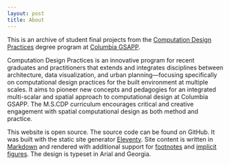 ```yaml
---
layout: post
title: About
---
```


This is an archive of student final projects from the [Computation Design Practices](https://www.arch.columbia.edu/programs/15-m-s-computational-design-practices) degree program at [Columbia GSAPP](https://www.arch.columbia.edu/).

Computation Design Practices is an innovative program for recent graduates and practitioners that extends and integrates
disciplines between architecture, data visualization, and urban planning—focusing specifically on computational design
practices for the built environment at multiple scales. It aims to pioneer new concepts and pedagogies for an integrated
multi-scalar and spatial approach to computational design at Columbia GSAPP. The M.S.CDP curriculum encourages critical and
creative engagement with spatial computational design as both method and practice.

This website is open source. The source code can be found on GitHub. It was built with the static site generator
[Eleventy](https://www.11ty.dev/docs/). Site content is written in [Markdown](https://www.markdownguide.org/)
and rendered with additional support for [footnotes](https://github.com/markdown-it/markdown-it-footnote) and
[implicit figures](https://github.com/arve0/markdown-it-implicit-figures). The design is typeset in Arial and Georgia.
